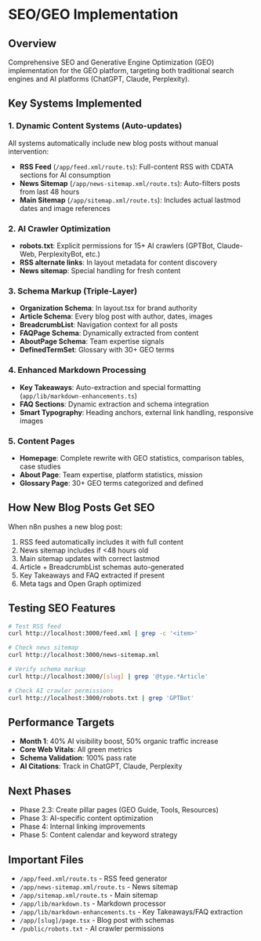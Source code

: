 # SEO/GEO Implementation

## Overview
Comprehensive SEO and Generative Engine Optimization (GEO) implementation for the GEO platform, targeting both traditional search engines and AI platforms (ChatGPT, Claude, Perplexity).

## Key Systems Implemented

### 1. Dynamic Content Systems (Auto-updates)
All systems automatically include new blog posts without manual intervention:
- **RSS Feed** (`/app/feed.xml/route.ts`): Full-content RSS with CDATA sections for AI consumption
- **News Sitemap** (`/app/news-sitemap.xml/route.ts`): Auto-filters posts from last 48 hours
- **Main Sitemap** (`/app/sitemap.xml/route.ts`): Includes actual lastmod dates and image references

### 2. AI Crawler Optimization
- **robots.txt**: Explicit permissions for 15+ AI crawlers (GPTBot, Claude-Web, PerplexityBot, etc.)
- **RSS alternate links**: In layout metadata for content discovery
- **News sitemap**: Special handling for fresh content

### 3. Schema Markup (Triple-Layer)
- **Organization Schema**: In layout.tsx for brand authority
- **Article Schema**: Every blog post with author, dates, images
- **BreadcrumbList**: Navigation context for all posts
- **FAQPage Schema**: Dynamically extracted from content
- **AboutPage Schema**: Team expertise signals
- **DefinedTermSet**: Glossary with 30+ GEO terms

### 4. Enhanced Markdown Processing
- **Key Takeaways**: Auto-extraction and special formatting (`app/lib/markdown-enhancements.ts`)
- **FAQ Sections**: Dynamic extraction and schema integration
- **Smart Typography**: Heading anchors, external link handling, responsive images

### 5. Content Pages
- **Homepage**: Complete rewrite with GEO statistics, comparison tables, case studies
- **About Page**: Team expertise, platform statistics, mission
- **Glossary Page**: 30+ GEO terms categorized and defined

## How New Blog Posts Get SEO

When n8n pushes a new blog post:
1. RSS feed automatically includes it with full content
2. News sitemap includes if <48 hours old
3. Main sitemap updates with correct lastmod
4. Article + BreadcrumbList schemas auto-generated
5. Key Takeaways and FAQ extracted if present
6. Meta tags and Open Graph optimized

## Testing SEO Features
```bash
# Test RSS feed
curl http://localhost:3000/feed.xml | grep -c '<item>'

# Check news sitemap
curl http://localhost:3000/news-sitemap.xml

# Verify schema markup
curl http://localhost:3000/[slug] | grep '@type.*Article'

# Check AI crawler permissions
curl http://localhost:3000/robots.txt | grep 'GPTBot'
```

## Performance Targets
- **Month 1**: 40% AI visibility boost, 50% organic traffic increase
- **Core Web Vitals**: All green metrics
- **Schema Validation**: 100% pass rate
- **AI Citations**: Track in ChatGPT, Claude, Perplexity

## Next Phases
- Phase 2.3: Create pillar pages (GEO Guide, Tools, Resources)
- Phase 3: AI-specific content optimization
- Phase 4: Internal linking improvements
- Phase 5: Content calendar and keyword strategy

## Important Files
- `/app/feed.xml/route.ts` - RSS feed generator
- `/app/news-sitemap.xml/route.ts` - News sitemap
- `/app/sitemap.xml/route.ts` - Main sitemap
- `/app/lib/markdown.ts` - Markdown processor
- `/app/lib/markdown-enhancements.ts` - Key Takeaways/FAQ extraction
- `/app/[slug]/page.tsx` - Blog post with schemas
- `/public/robots.txt` - AI crawler permissions